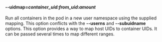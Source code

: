 #### **--uidmap**=*container_uid:from_uid:amount*

Run all containers in the pod in a new user namespace using the supplied mapping. This
option conflicts with the **--userns** and **--subuidname** options. This
option provides a way to map host UIDs to container UIDs. It can be passed
several times to map different ranges.
